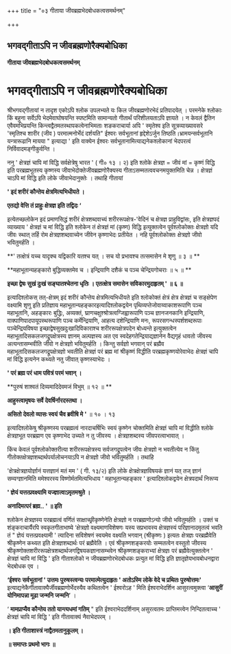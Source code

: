 +++
title = "०३ गीताया जीवब्रह्मभेदबोधकत्वसमर्थनम्"

+++


## भगवद्गीताऽपि न जीवब्रह्मणोरैक्यबोधिका

**गीताया जीवब्रह्मभेदबोधकत्वसमर्थनम्**

# भगवद्गीताऽपि न जीवब्रह्मणोरैक्यबोधिका

श्रीभगवद्गीतायां न तादृश एकोऽपि श्लोक उपलभ्यते यः किल जीवब्रह्मणोरभेदं प्रतिपादयेत् । परमनेके श्लोकाः किं बहुना सर्वेऽपि भेदमेवाघोषयन्ति स्पष्टमिति सामान्यतो गीतार्थं परिशीलयताऽपि ज्ञायते । न केवलं द्वैतिन एवैवमभिप्रयन्ति किन्त्वद्वैतमतस्थापकत्वेनाभिमताः शङकराचार्या अपि ' स्मृतेश्व इति सूत्रव्याख्यावसरे 'स्मृतिश्च शारीर (जीव ) परमात्मनोर्भेदं दर्शयति" ईश्वरः सर्वभूतानां हृद्देशेऽर्जुन तिष्ठति।भ्रामयन्सर्वभूतानि यन्त्रारूढानि मायया " इत्याद्या ' इति वाक्येन ईश्वरः सर्वभूतानामित्याद्यनेकश्लोकानां भेदपरत्वं निर्विवादमङ्गीकुर्वन्ति ।

ननु ' क्षेत्रज्ञं चापि मां विद्धि सर्वक्षेत्रेषु भारत ' ( गी० १३ । २) इति श्लोके क्षेत्रज्ञ = जीवं मां = कृष्णं विद्धि इति परब्रह्मभूतस्य कृष्णस्य जीवाभेदोक्तेजीवब्रह्मणोरैक्यस्य गीताऽसम्मतत्ववचनमयुक्तमिति चेन्न । क्षेत्रज्ञं चाऽपि मां विद्धि इति लोके जीवाभेदानुक्तेः । तथाहि गीतायां

**' इदं शरीरं कौन्तेय क्षेत्रमित्यभिधीयते ।**

**एतद्यो वेत्ति तं प्राहुः क्षेत्रज्ञ इति तद्विदः ‘**

इत्येतच्छलोकेन इदं प्रमाणसिद्धं शरीरं क्षेत्रशब्दवाच्यं शरीररूपक्षेत्र-'वेदिनं च क्षेत्रज्ञ प्राहुविद्वांसः, इति क्षेत्रज्ञपदं व्याख्याय ' क्षेत्रज्ञं च मां विद्धि इति श्लोकेन तं क्षेत्रज्ञं मां (कृष्ण) विद्धि इत्युक्तत्वेन पूर्वश्लोकोक्तः क्षेत्रज्ञो यदि जीवः स्थात् तर्हि रोम क्षेत्रज्ञशब्दवाच्येन जीवेन कृष्णाभेदः प्रतीयेत । नहि पूर्वश्लोकोक्तः क्षेत्रज्ञो जीवो भवितुमर्हति ।

**' तत्क्षेत्रं यच्च यादृक्च यद्विकारि यतश्च यत् । सच यो प्रभावश्च तत्समासेन मे शृणु ॥ ३ ॥ **

**महाभूतान्यहङ्कारो बुद्धिव्यक्तमेव च । इन्द्रियाणि दशैकं च पञ्च चेन्द्रियगोचराः ॥ ५ ॥ **

**इच्छा द्वेषः सुखं दुःखं सङ्घातश्चेतना धृतिः । एतत्क्षेत्र समासेन सविकारमुदाहृतम् ' ॥ ६ ॥**

इत्यादिश्लोकस् तत्-क्षेत्रम् इदं शरीरं कौन्तेय क्षेत्रमित्यभिधीयते इति श्लोकोक्तं क्षेत्रं क्षेत्र क्षेत्रज्ञं च सङ्क्षेपेण वक्ष्यामि शृणु इति प्रतिज्ञाय महाभूतान्यहङ्कारइत्यादिश्लोकद्वयेन पृथिव्यप्तेजोवाय्वाकाशरूपाणि पञ्च महाभूतानि, अहङ्कारः बुद्धिः, अव्यक्तं, घ्राणचक्षुश्श्रोत्रत्वग्जिह्वारूपाणि पञ्च ज्ञानजनकानि इन्द्रियाणि, वाक्पाणिपादपायूपस्थरूपाणि पञ्च कर्मेन्द्रियाणि, आहत्य दशेन्द्रियाणि मनः, रूपरसगन्धस्पर्शशब्दरूपाः पञ्चेन्द्रियविषया इच्छाद्वेषसुखदुःखादिविकाराश्च शरीररूपक्षेत्रपदेन बोध्यन्ते इत्युक्तत्वेन महाभूतादिसकलजगद्रूपक्षेत्रस्य ज्ञानम् अल्पज्ञस्य अत एव स्वदेहगतेन्द्रियाद्यज्ञानेन वैद्यगृहं धावतो जीवस्य अत्यन्तासम्भवीति जीवो न क्षेत्रज्ञो भवितुमर्हति । किन्तु सर्वज्ञो भगवान् परं ब्रह्मैव महाभूतादिसकलजगद्रूपक्षेत्रज्ञो भवतीति क्षेत्रज्ञं परं ब्रह्म मां श्रीकृष्णं विद्धीति परब्रह्मकृष्णयोरेवाभेदः क्षेत्रज्ञं चापि मां विद्धि इत्यनेन कथ्यते नतु जीवात् कृष्णस्याभेदः ।

**' परं ब्रह्म परं धाम पवित्रं परमं भवान् ।**

**पुरुषं शाश्वतं दिव्यमादिदेवमजं विभुम् ॥ १२ ॥ **

**आहुस्त्वामृषयः सर्वे देवर्षिर्नारदस्तथा ।**

**असितो देवलो व्यासः स्वयं चैव ब्रवीषि मे '** ॥ १० । १३

इत्यादिश्लोकेषु श्रीकृष्णस्य परब्रह्मत्वं नारदाचर्षिभिः स्वयं कृष्णेन चोक्तमिति क्षेत्रज्ञं चापि मां विद्धीति श्लोके क्षेत्रज्ञभूत परब्रह्मण एव कृष्णाभेद उच्यते न तु जीवस्य । क्षेत्रज्ञशब्दस्य जीवपरत्वाभावात् ।

किंच केवलं पूर्वश्लोकोक्तरीत्या शरीररूपक्षेत्रस्य सर्वजगद्रूपत्वेन जीवः क्षेत्रज्ञो न भवतीत्येव न किंतु गीतोक्तक्षेत्रज्ञशब्दार्थपर्यालोचनयाऽपि न क्षेत्रज्ञो जीवो भवितुमर्हति । तथाहि

'क्षेत्रक्षेत्रज्ञयोर्ज्ञानं यत्तज्ञानं मतं मम ' ( गी. १३/२) इति लोके क्षेत्रक्षेत्रज्ञविषयकं ज्ञानं यत् तज् ज्ञानं सम्यग्ज्ञानमिति ममेश्वरस्य विष्णोर्मतमित्यभिधाय ' महाभूतान्यहङ्कार ' इत्यादिश्लोकद्वयेन क्षेत्रपदार्थं निरूप्य

**' ज्ञेयं यत्तत्प्रवक्ष्यामि यज्ज्ञात्वाऽमृतमश्रुते ।**

**अनादिमत्परं ब्रह्म.. ' ॥ इति**

श्लोकेन क्षेत्रज्ञस्य परब्रह्मत्वं वर्णितं साक्षाच्छ्रीकृष्णेनेति क्षेत्रज्ञो न परब्रह्मणोऽन्यो जीवो भवितुमर्हति । उक्तं च शंङ्कराचार्यैरपि स्वकृतगीताभाष्ये ‘क्षेत्रज्ञो वक्ष्यमाणविशेषणः यस्य सप्रभावस्य क्षेत्रज्ञस्यं परिज्ञानादमृतत्वं भवति तं " ज्ञेयं यत्तत्प्रवक्ष्यामी ' त्यादिना सविशेषणं स्वयमेव वक्ष्यति भगवान् (श्रीकृष्णः ) इत्यतः क्षेत्रज्ञः परब्रह्मैवेति श्रीकृष्णेन कथ्यत इति क्षेत्रज्ञशब्दार्थः परं ब्रह्मैवेति । एवं श्रीकृष्णशङ्करयोः सम्मतत्वेन वस्तुतो जीवस्य श्रीकृष्णोक्तशरीररूपक्षेत्रशब्दार्थजगद्विषयकज्ञानासम्भवेन श्रीकृष्णशङ्कराभ्यां क्षेत्रज्ञः परं ब्रह्मैवेत्युक्तत्वेन ' क्षेत्रज्ञं चापि मां विद्धि ' इति गीताश्लोको न जीवब्रह्मणोरभेदबोधकः प्रत्युत मां विद्धि इति ज्ञातृज्ञेयभावबोधनद्वारा भेदबोधक एव ।

**‘ईश्वरः सर्वभूतानां ' उत्तमः पुरुषस्त्वन्यः परमात्मेत्युदाहृतः ' अतोऽस्मि लोके वेदे च प्रथितः पुरुषोत्तमः'** इत्याद्यनेकैर्गीतावाक्यैर्जीवब्रह्मणोर्भेदस्यैव कथितत्वेन ' ईश्वरोऽह ' मिति ईश्वराभेदर्शिन आसुरत्वमुक्त्वा ‘**आसुरीं योनिमापन्ना मूढा जन्मनि जन्मनि**’ ।

‘ **मामप्राप्यैव कौन्तेय ततो यान्त्यधमां गतिम्** " इति ईश्वराभेददर्शिनाम् असुरत्वतमः प्राप्तिमत्त्वेन निन्दितत्वाच्च ' क्षेत्रज्ञं चापि मां विद्धि ' इति गीतावाक्यं नैवाभेदपरम् ।

**। इति गीताशास्त्रं नाद्वैतमतानुकूलम् ।**

**॥ समाप्तः प्रथमो भागः ॥**

